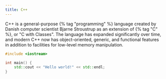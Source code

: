 ```yaml
---
title: C++
---
```


C++ is a general-purpose {% tag "programming" %} language created by Danish computer scientist Bjarne Stroustrup as an extension of {% tag "C" %}, or "C with Classes". The language has expanded significantly over time, and modern C++ now has object-oriented, generic, and functional features in addition to facilities for low-level memory manipulation.

```cpp
#include <iostream>

int main() {
    std::cout << "Hello world!" << std::endl;
}
```
